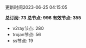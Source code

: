 更新时间2023-06-25 04:15:05

**总订阅: 73**
**总节点: 996**
**有效节点: 355**
- v2ray节点: 280
- trojan节点: 56
- ss节点: 19
